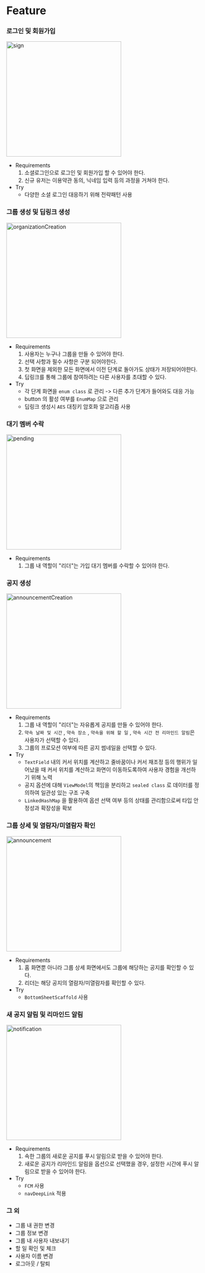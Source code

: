# Feature

### 로그인 및 회원가입

<img alt="sign" src="https://github.com/user-attachments/assets/07d9039c-29f4-43e5-b97b-1e6940b11f3c"  width="300" />

- Requirements
    1. 소셜로그인으로 로그인 및 회원가입 할 수 있어야 한다.
    2. 신규 유저는 이용약관 동의, 닉네임 입력 등의 과정을 거쳐야 한다.
- Try
    - 다양한 소셜 로그인 대응하기 위해 전략패턴 사용

### 그룹 생성 및 딥링크 생성

<img alt="organizationCreation" src="https://github.com/user-attachments/assets/85405aba-d320-493e-80f4-ca720789ce0f"  width="300" />

- Requirements
    1. 사용자는 누구나 그룹을 만들 수 있어야 한다.   
    2. 선택 사항과 필수 사항은 구분 되어야한다.
    3. 첫 화면을 제외한 모든 화면에서 이전 단계로 돌아가도 상태가 저장되어야한다.
    4. 딥링크를 통해 그룹에 참여하려는 다른 사용자를 초대할 수 있다.
- Try
    - 각 단계 화면을 `enum class` 로 관리 -> 다른 추가 단계가 들어와도 대응 가능
    - button 의 활성 여부를 `EnumMap` 으로 관리
    - 딥링크 생성시 `AES` 대칭키 암호화 알고리즘 사용


### 대기 멤버 수락

<img alt="pending" src="https://github.com/user-attachments/assets/713b04a6-e62d-443a-92e6-31f23e0b796f"  width="300" />

- Requirements
    1. 그룹 내 역할이 "리더"는 가입 대기 멤버를 수락할 수 있어야 한다.


### 공지 생성

<img alt="announcementCreation" src="https://github.com/user-attachments/assets/419db9db-5d8f-41a8-a5ea-d35920c00481"  width="300" />

- Requirements
    1. 그룹 내 역할이 "리더"는 자유롭게 공지를 만들 수 있어야 한다.   
    2. `약속 날짜 및 시간` , `약속 장소` , `약속을 위해 할 일` , `약속 시간 전 리마인드 알림`은 사용자가 선택할 수 있다.
    3. 그룹의 프로모션 여부에 따른 공지 썸네일을 선택할 수 있다.
- Try
    - `TextField` 내의 커서 위치를 계산하고 줄바꿈이나 커서 재조정 등의 행위가 일어났을 때 커서 위치를 계산하고 화면이 이동하도록하여 사용자 경험을 개선하기 위해 노력
    - 공지 옵션에 대해 `ViewModel`의 책임을 분리하고 `sealed class` 로 데이터를 정의하여 일관성 있는 구조 구축
    - `LinkedHashMap` 을 활용하여 옵션 선택 여부 등의 상태를 관리함으로써 타입 안정성과 확장성을 확보


### 그룹 상세 및 열람자/미열람자 확인

<img alt="announcement" src="https://github.com/user-attachments/assets/a213c97d-17ec-4725-b3ef-65a0a6bcb754"  width="300" />

- Requirements
    1. 홈 화면뿐 아니라 그룹 상세 화면에서도 그룹에 해당하는 공지를 확인할 수 있다.
    2. 리더는 해당 공지의 열람자/미열람자를 확인할 수 있다.
- Try
    - `BottomSheetScaffold` 사용

### 새 공지 알림 및 리마인드 알림
<img alt="notification" src="https://github.com/user-attachments/assets/f13db485-ea51-4836-acd7-0de41334777a"  width="300" />

- Requirements
    1. 속한 그룹의 새로운 공지를 푸시 알림으로 받을 수 있어야 한다.
    2. 새로운 공지가 리마인드 알림을 옵션으로 선택했을 경우, 설정한 시간에 푸시 알림으로 받을 수 있어야 한다.
- Try
    - `FCM` 사용
    - `navDeepLink` 적용


### 그 외
- 그룹 내 권한 변경
- 그룹 정보 변경
- 그룹 내 사용자 내보내기
- 할 일 확인 및 체크
- 사용자 이름 변경
- 로그아웃 / 탈퇴
